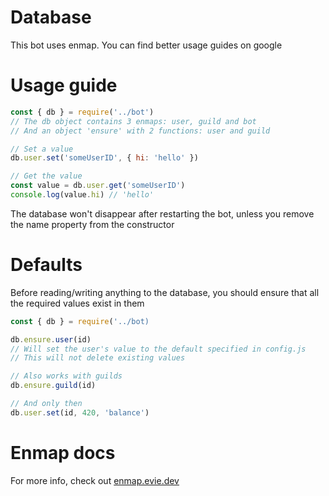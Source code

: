 # Database
This bot uses enmap. You can find better usage guides on google

# Usage guide
```js
const { db } = require('../bot')
// The db object contains 3 enmaps: user, guild and bot
// And an object 'ensure' with 2 functions: user and guild

// Set a value
db.user.set('someUserID', { hi: 'hello' })

// Get the value
const value = db.user.get('someUserID')
console.log(value.hi) // 'hello'
```
The database won't disappear after restarting the bot, unless you remove the name property from the constructor

# Defaults
Before reading/writing anything to the database, you should ensure that all the required values exist in them
```js
const { db } = require('../bot)

db.ensure.user(id)
// Will set the user's value to the default specified in config.js
// This will not delete existing values

// Also works with guilds
db.ensure.guild(id)

// And only then
db.user.set(id, 420, 'balance')
```

# Enmap docs
For more info, check out [enmap.evie.dev](https://enmap.evie.dev/)